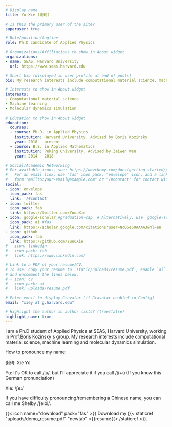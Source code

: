 ```yaml
---
# Display name
title: Yu Xie (谢玙) 

# Is this the primary user of the site?
superuser: true

# Role/position/tagline
role: Ph.D candidate of Applied Physics 

# Organizations/Affiliations to show in About widget
organizations:
- name: SEAS, Harvard University
  url: https://www.seas.harvard.edu

# Short bio (displayed in user profile at end of posts)
bio: My research interests include computational material science, machine learning and molecular dynamics simulation

# Interests to show in About widget
interests:
- Computational material science
- Machine learning
- Molecular dynamics simulation
 
# Education to show in About widget
education:
  courses:
  - course: Ph.D. in Applied Physics 
    institution: Harvard University. Advised by Boris Kozinsky
    year: 2018 - present
  - course: B.S. in Applied Mathematics 
    institution: Peking University. Advised by Zaiwen Wen
    year: 2014 - 2018

# Social/Academic Networking
# For available icons, see: https://wowchemy.com/docs/getting-started/page-builder/#icons
#   For an email link, use "fas" icon pack, "envelope" icon, and a link in the
#   form "mailto:your-email@example.com" or "/#contact" for contact widget.
social:
- icon: envelope
  icon_pack: fas
  link: '/#contact'
- icon: twitter
  icon_pack: fab
  link: https://twitter.com/YuuuXie
- icon: google-scholar #graduation-cap  # Alternatively, use `google-scholar` icon from `ai` icon pack
  icon_pack: ai #fas
  link: https://scholar.google.com/citations?user=NcQGe50AAAAJ&hl=en 
- icon: github
  icon_pack: fab
  link: https://github.com/YuuuXie
# - icon: linkedin
#   icon_pack: fab
#   link: https://www.linkedin.com/

# Link to a PDF of your resume/CV.
# To use: copy your resume to `static/uploads/resume.pdf`, enable `ai` icons in `params.toml`, 
# and uncomment the lines below.
# - icon: cv
#   icon_pack: ai
#   link: uploads/resume.pdf

# Enter email to display Gravatar (if Gravatar enabled in Config)
email: "xiey at g.harvard.edu"

# Highlight the author in author lists? (true/false)
highlight_name: true
---
```


I am a Ph.D student of Applied Physics at SEAS, Harvard University, working in [Prof.Boris Kozinsky's group](https://bkoz.seas.harvard.edu/). My research interests include computational material science, machine learning and molecular dynamics simulation.

How to pronounce my name:

谢玙: Xiè Yú 

Yu: It's OK to call /ju/, but I'll appreciate it if you call /j/+ü (If you know this German pronunciation)

Xie: /∫e:/

If you have difficulty pronouncing/remembering a Chinese name, you can call me Shelby /∫elbi/.

{{< icon name="download" pack="fas" >}} Download my {{< staticref "uploads/demo_resume.pdf" "newtab" >}}resumé{{< /staticref >}}.
